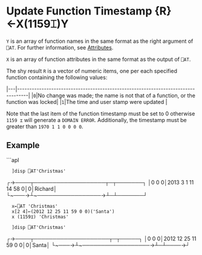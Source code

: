 
<!-- Hidden search keywords -->
<div style="display: none;">
  1159⌶
</div>

<h1 class="heading"><span class="name">Update Function Timestamp</span> <span class="command">{R}←X(1159⌶)Y</span></h1>



`Y` is an array of function names in the same format as the right argument of `⎕AT`. For further information, see [Attributes](../system-functions/at.md).


`X` is an array of function attributes in the same format as the output of `⎕AT`.


The shy result `R` is a vector of numeric items, one per each specified function containing the following values:


|---|----------------------------------------------------------------------------------|
|`0`|No change was made; the name is not that of a function, or the function was locked|
|`1`|The time and user stamp were updated                                              |



Note that the last item of the function timestamp must be set to 0 otherwise `1159 ⌶` will generate a `DOMAIN ERROR`. Additionally, the timestamp must be greater than `1970 1 1 0 0 0 0`.

<h2 class="example">Example</h2>
```apl

      ]disp ⎕AT'Christmas'
┌→────┬───────────────────┬─┬───────┐
│0 0 0│2013 3 1 11 14 58 0│0│Richard│
└~───→┴~─────────────────→┴─┴───────┘
      
	  x←⎕AT 'Christmas'
      x[2 4]←(2012 12 25 11 59 0 0)('Santa')
      x (1159⌶) 'Christmas'
      
	  ]disp ⎕AT'Christmas'
┌→────┬────────────────────┬─┬─────┐
│0 0 0│2012 12 25 11 59 0 0│0│Santa│
└~───→┴~──────────────────→┴─┴────→┘
```


